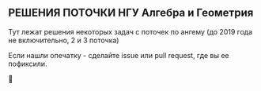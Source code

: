 ## РЕШЕНИЯ ПОТОЧКИ НГУ Алгебра и Геометрия

Тут лежат решения некоторых задач с поточек по ангему (до 2019 года не включительно, 2 и 3 поточка)

Если нашли опечатку - сделайте issue или pull request, где вы ее пофиксили.

🤷

